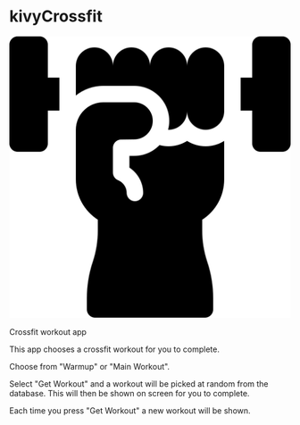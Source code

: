 # kivyCrossfit
![Picture](/data/dumbell.png)

Crossfit workout app

This app chooses a crossfit workout for you to complete.

Choose from "Warmup" or "Main Workout".

Select "Get Workout" and a workout will be picked at random from the database.
This will then be shown on screen for you to complete.

Each time you press "Get Workout" a new workout will be shown.

